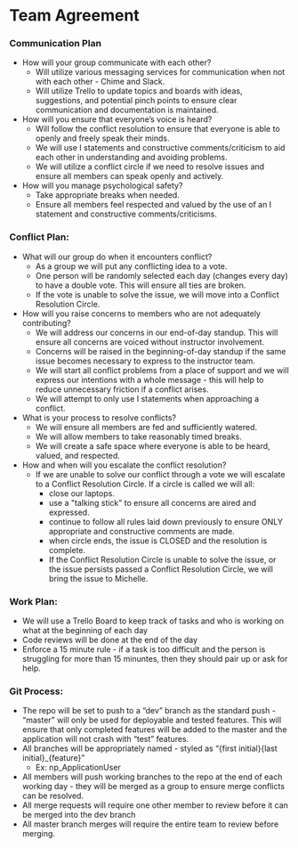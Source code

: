 # Team Agreement

### Communication Plan
* How will your group communicate with each other?
  * Will utilize various messaging services for communication when not with each other - Chime and Slack.
  * Will utilize Trello to update topics and boards with ideas, suggestions, and potential pinch points to ensure clear communication and documentation is maintained.
* How will you ensure that everyone’s voice is heard?
  * Will follow the conflict resolution to ensure that everyone is able to openly and freely speak their minds.
  * We will use I statements and constructive comments/criticism to aid each other in understanding and avoiding problems.
  * We will utilize a conflict circle if we need to resolve issues and ensure all members can speak openly and actively.
* How will you manage psychological safety?
  * Take appropriate breaks when needed.
  * Ensure all members feel respected and valued by the use of an I statement and constructive comments/criticisms.

### Conflict Plan:
* What will our group do when it encounters conflict?
  * As a group we will put any conflicting idea to a vote.
  * One person will be randomly selected each day (changes every day) to have a double vote. This will ensure all ties are broken.
  * If the vote is unable to solve the issue, we will move into a Conflict Resolution Circle.
* How will you raise concerns to members who are not adequately contributing?
  * We will address our concerns in our end-of-day standup. This will ensure all concerns are voiced without instructor involvement.
  * Concerns will be raised in the beginning-of-day standup if the same issue becomes necessary to express to the instructor team.
  * We will start all conflict problems from a place of support and we will express our intentions with a whole message - this will help to reduce unnecessary friction if a conflict arises.
  * We will attempt to only use I statements when approaching a conflict.
* What is your process to resolve conflicts?
  * We will ensure all members are fed and sufficiently watered.
  * We will allow members to take reasonably timed breaks.
  * We will create a safe space where everyone is able to be heard, valued, and respected.
* How and when will you escalate the conflict resolution?
  * If we are unable to solve our conflict through a vote we will escalate to a Conflict Resolution Circle. If a circle is called we will all:
    * close our laptops.
    * use a "talking stick" to ensure all concerns are aired and expressed.
    * continue to follow all rules laid down previously to ensure ONLY appropriate and constructive comments are made.
    * when circle ends, the issue is CLOSED and the resolution is complete.
    * If the Conflict Resolution Circle is unable to solve the issue, or the issue persists passed a Conflict Resolution Circle, we will bring the issue to Michelle.

### Work Plan:
* We will use a Trello Board to keep track of tasks and who is working on what at the beginning of each day
* Code reviews will be done at the end of the day
* Enforce a 15 minute rule - if a task is too difficult and the person is struggling for more than 15 minuntes, then they should pair up or ask for help.

### Git Process:
* The repo will be set to push to a “dev” branch as the standard push - “master” will only be used for deployable and tested features. This will ensure that only completed features will be added to the master and the application will not crash with “test” features.
* All branches will be appropriately named - styled as “{first initial}{last initial}_{feature}”
  * Ex: np_ApplicationUser
* All members will push working branches to the repo at the end of each working day - they will be merged as a group to ensure merge conflicts can be resolved.
* All merge requests will require one other member to review before it can be merged into the dev branch
* All master branch merges will require the entire team to review before merging.
